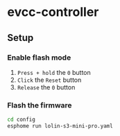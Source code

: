 # evcc-controller

## Setup

### Enable flash mode

1. `Press + hold` the `0` button
2. `Click` the `Reset` button
3. `Release` the `0` button 

### Flash the firmware

```bash
cd config
esphome run lolin-s3-mini-pro.yaml
```